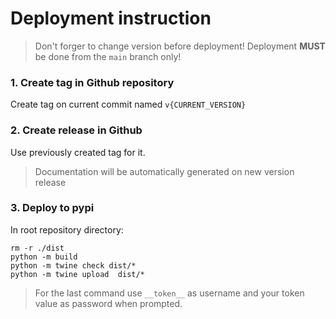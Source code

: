 # Deployment instruction

> Don't forger to change version before deployment!
> Deployment **MUST** be done from the `main` branch only!

### 1. Create tag in Github repository 
Create tag on current commit named `v{CURRENT_VERSION}`

### 2. Create release in Github
Use previously created tag for it.

> Documentation will be automatically generated on new version release 

### 3. Deploy to pypi
In root repository directory:
```
rm -r ./dist
python -m build
python -m twine check dist/*
python -m twine upload  dist/*
```
> For the last command use `__token__` as username and your token value as password when prompted.